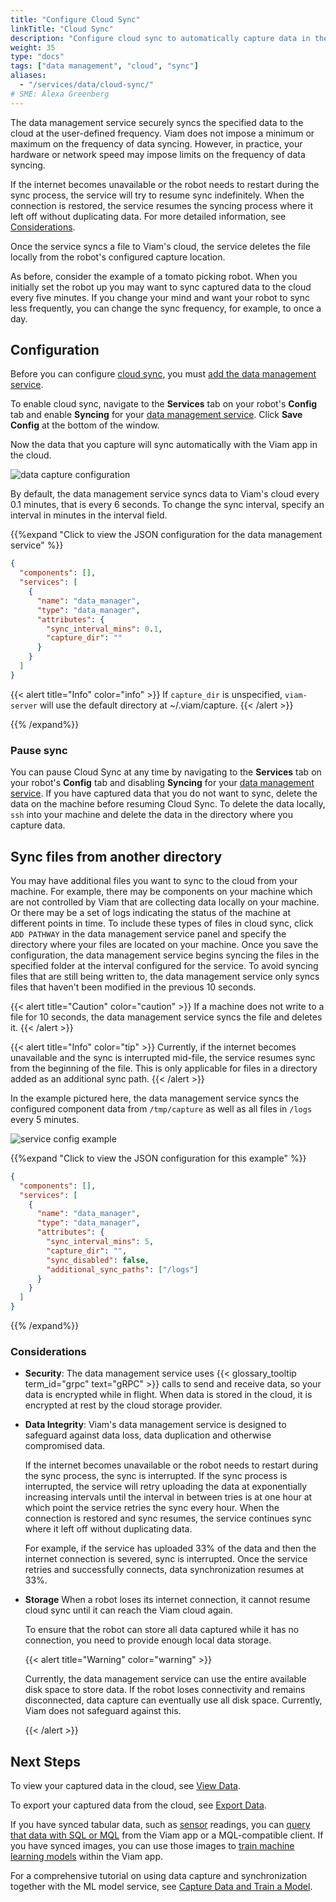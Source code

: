 ```yaml
---
title: "Configure Cloud Sync"
linkTitle: "Cloud Sync"
description: "Configure cloud sync to automatically capture data in the Viam app."
weight: 35
type: "docs"
tags: ["data management", "cloud", "sync"]
aliases:
  - "/services/data/cloud-sync/"
# SME: Alexa Greenberg
---
```


The data management service securely syncs the specified data to the cloud at the user-defined frequency.
Viam does not impose a minimum or maximum on the frequency of data syncing.
However, in practice, your hardware or network speed may impose limits on the frequency of data syncing.

If the internet becomes unavailable or the robot needs to restart during the sync process, the service will try to resume sync indefinitely.
When the connection is restored, the service resumes the syncing process where it left off without duplicating data.
For more detailed information, see [Considerations](#considerations).

Once the service syncs a file to Viam's cloud, the service deletes the file locally from the robot's configured capture location.

As before, consider the example of a tomato picking robot.
When you initially set the robot up you may want to sync captured data to the cloud every five minutes.
If you change your mind and want your robot to sync less frequently, you can change the sync frequency, for example, to once a day.

## Configuration

Before you can configure [cloud sync](/data/cloud-sync/), you must [add the data management service](/data/capture/#add-the-data-management-service).

To enable cloud sync, navigate to the **Services** tab on your robot's **Config** tab and enable **Syncing** for your [data management service](../).
Click **Save Config** at the bottom of the window.

Now the data that you capture will sync automatically with the Viam app in the cloud.

![data capture configuration](/tutorials/data-management/data-management-conf.png)

By default, the data management service syncs data to Viam's cloud every 0.1 minutes, that is every 6 seconds.
To change the sync interval, specify an interval in minutes in the interval field.

{{%expand "Click to view the JSON configuration for the data management service" %}}

```json {class="line-numbers linkable-line-numbers"}
{
  "components": [],
  "services": [
    {
      "name": "data_manager",
      "type": "data_manager",
      "attributes": {
        "sync_interval_mins": 0.1,
        "capture_dir": ""
      }
    }
  ]
}
```

{{< alert title="Info" color="info" >}}
If `capture_dir` is unspecified, `viam-server` will use the default directory at <file>~/.viam/capture</file>.
{{< /alert >}}

{{% /expand%}}

### Pause sync

You can pause Cloud Sync at any time by navigating to the **Services** tab on your robot's **Config** tab and disabling **Syncing** for your [data management service](../).
If you have captured data that you do not want to sync, delete the data on the machine before resuming Cloud Sync.
To delete the data locally, `ssh` into your machine and delete the data in the directory where you capture data.

## Sync files from another directory

You may have additional files you want to sync to the cloud from your machine.
For example, there may be components on your machine which are not controlled by Viam that are collecting data locally on your machine.
Or there may be a set of logs indicating the status of the machine at different points in time.
To include these types of files in cloud sync, click `ADD PATHWAY` in the data management service panel and specify the directory where your files are located on your machine.
Once you save the configuration, the data management service begins syncing the files in the specified folder at the interval configured for the service.
To avoid syncing files that are still being written to, the data management service only syncs files that haven't been modified in the previous 10 seconds.

{{< alert title="Caution" color="caution" >}}
If a machine does not write to a file for 10 seconds, the data management service syncs the file and deletes it.
{{< /alert >}}

{{< alert title="Info" color="tip" >}}
Currently, if the internet becomes unavailable and the sync is interrupted mid-file, the service resumes sync from the beginning of the file.
This is only applicable for files in a directory added as an additional sync path.
{{< /alert >}}

In the example pictured here, the data management service syncs the configured component data from `/tmp/capture` as well as all files in `/logs` every 5 minutes.

![service config example](/data/data-service-config.png)

{{%expand "Click to view the JSON configuration for this example" %}}

```json {class="line-numbers linkable-line-numbers"}
{
  "components": [],
  "services": [
    {
      "name": "data_manager",
      "type": "data_manager",
      "attributes": {
        "sync_interval_mins": 5,
        "capture_dir": "",
        "sync_disabled": false,
        "additional_sync_paths": ["/logs"]
      }
    }
  ]
}
```

{{% /expand%}}

### Considerations

- **Security**: The data management service uses {{< glossary_tooltip term_id="grpc" text="gRPC" >}} calls to send and receive data, so your data is encrypted while in flight.
  When data is stored in the cloud, it is encrypted at rest by the cloud storage provider.

- **Data Integrity**: Viam's data management service is designed to safeguard against data loss, data duplication and otherwise compromised data.

  If the internet becomes unavailable or the robot needs to restart during the sync process, the sync is interrupted.
  If the sync process is interrupted, the service will retry uploading the data at exponentially increasing intervals until the interval in between tries is at one hour at which point the service retries the sync every hour.
  When the connection is restored and sync resumes, the service continues sync where it left off without duplicating data.

  For example, if the service has uploaded 33% of the data and then the internet connection is severed, sync is interrupted.
  Once the service retries and successfully connects, data synchronization resumes at 33%.

- **Storage** When a robot loses its internet connection, it cannot resume cloud sync until it can reach the Viam cloud again.

  To ensure that the robot can store all data captured while it has no connection, you need to provide enough local data storage.

  {{< alert title="Warning" color="warning" >}}

  Currently, the data management service can use the entire available disk space to store data.
  If the robot loses connectivity and remains disconnected, data capture can eventually use all disk space.
  Currently, Viam does not safeguard against this.

  {{< /alert >}}

## Next Steps

To view your captured data in the cloud, see [View Data](/data/view/).

To export your captured data from the cloud, see [Export Data](/data/export/).

If you have synced tabular data, such as [sensor](/components/sensor/) readings, you can [query that data with SQL or MQL](/data/query/) from the Viam app or a MQL-compatible client.
If you have synced images, you can use those images to [train machine learning models](/ml/train-model/) within the Viam app.

For a comprehensive tutorial on using data capture and synchronization together with the ML model service, see [Capture Data and Train a Model](/tutorials/services/data-mlmodel-tutorial/).
